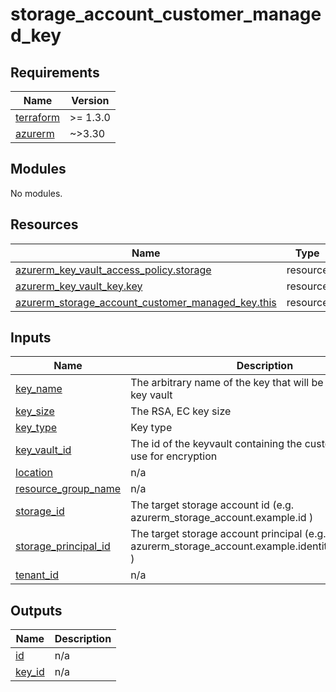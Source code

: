 # storage_account_customer_managed_key

<!-- BEGINNING OF PRE-COMMIT-TERRAFORM DOCS HOOK -->
## Requirements

| Name | Version |
|------|---------|
| <a name="requirement_terraform"></a> [terraform](#requirement\_terraform) | >= 1.3.0 |
| <a name="requirement_azurerm"></a> [azurerm](#requirement\_azurerm) | ~>3.30 |

## Modules

No modules.

## Resources

| Name | Type |
|------|------|
| [azurerm_key_vault_access_policy.storage](https://registry.terraform.io/providers/hashicorp/azurerm/latest/docs/resources/key_vault_access_policy) | resource |
| [azurerm_key_vault_key.key](https://registry.terraform.io/providers/hashicorp/azurerm/latest/docs/resources/key_vault_key) | resource |
| [azurerm_storage_account_customer_managed_key.this](https://registry.terraform.io/providers/hashicorp/azurerm/latest/docs/resources/storage_account_customer_managed_key) | resource |

## Inputs

| Name | Description | Type | Default | Required |
|------|-------------|------|---------|:--------:|
| <a name="input_key_name"></a> [key\_name](#input\_key\_name) | The arbitrary name of the key that will be created in the key vault | `string` | n/a | yes |
| <a name="input_key_size"></a> [key\_size](#input\_key\_size) | The RSA, EC key size | `number` | `4096` | no |
| <a name="input_key_type"></a> [key\_type](#input\_key\_type) | Key type | `string` | `"RSA"` | no |
| <a name="input_key_vault_id"></a> [key\_vault\_id](#input\_key\_vault\_id) | The id of the keyvault containing the customer key to use for encryption | `string` | n/a | yes |
| <a name="input_location"></a> [location](#input\_location) | n/a | `string` | n/a | yes |
| <a name="input_resource_group_name"></a> [resource\_group\_name](#input\_resource\_group\_name) | n/a | `string` | n/a | yes |
| <a name="input_storage_id"></a> [storage\_id](#input\_storage\_id) | The target storage account id (e.g. azurerm\_storage\_account.example.id ) | `string` | n/a | yes |
| <a name="input_storage_principal_id"></a> [storage\_principal\_id](#input\_storage\_principal\_id) | The target storage account principal (e.g. azurerm\_storage\_account.example.identity.0.principal\_id ) | `string` | n/a | yes |
| <a name="input_tenant_id"></a> [tenant\_id](#input\_tenant\_id) | n/a | `string` | `null` | no |

## Outputs

| Name | Description |
|------|-------------|
| <a name="output_id"></a> [id](#output\_id) | n/a |
| <a name="output_key_id"></a> [key\_id](#output\_key\_id) | n/a |
<!-- END OF PRE-COMMIT-TERRAFORM DOCS HOOK -->
